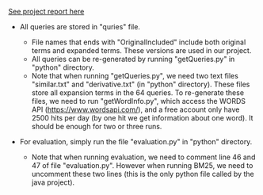 [See project report here](/report.md)

* All queries are stored in "quries" file.
    - File names that ends with "OriginalIncluded" include both original terms and expanded terms. These versions are used in our project.
    - All queries can be re-generated by running "getQueries.py" in "python" directory.
    - Note that when running "getQueries.py", we need two text files "similar.txt" and "derivative.txt" (in "python" directory). These files store all expansion terms in the 64 queries. To re-generate these files, we need to run "getWordInfo.py", which access the WORDS API (https://www.wordsapi.com/), and a free account only have 2500 hits per day (by one hit we get information about one word). It should be enough for two or three runs.

* For evaluation, simply run the file "evaluation.py" in "python" directory.
    - Note that when running evaluation, we need to comment line 46 and 47 of file "evaluation.py". However when running BM25, we need to uncomment these two lines (this is the only python file called by the java project).
